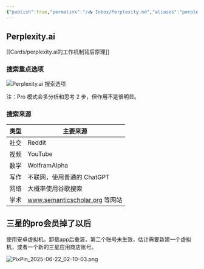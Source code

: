 ```yaml
---
{"publish":true,"permalink":"/📥 Inbox/Perplexity.md","aliases":"perplexity.ai pplx","created":"2024-02-04","modified":"2024-10-28","published":"2025-07-27T18:50:26.666+08:00","tags":["AI产品","安卓软件"],"cssclasses":""}
---
```



## Perplexity.ai

[[Cards/perplexity.ai的工作机制背后原理]]

### 搜索重点选项

![Perplexity.ai 搜索选项](https://pub-pic.oldwinter.top/2024/10/fefa975af7a07dd182ded923008fb1c3.png)

注：Pro 模式会多分析和思考 2 步，但作用不是很明显。

### 搜索来源

| 类型  | 主要来源                        |
| --- | --------------------------- |
| 社交  | Reddit                      |
| 视频  | YouTube                     |
| 数学  | WolframAlpha                |
| 写作  | 不联网，使用普通的 ChatGPT            |
| 网络  | 大概率使用谷歌搜索                   |
| 学术  | www.semanticscholar.org 等网站 |


## 三星的pro会员掉了以后

使用安卓虚拟机。卸载app后重装，第二个账号未生效，估计需要新建一个虚拟机，或者一个新的三星应用商店账号。

![PixPin_2025-06-22_02-10-03.png](https://pub-pic.oldwinter.top/2025/06/ed073cb499f99b80b801cd9ffc694fa7.png)
